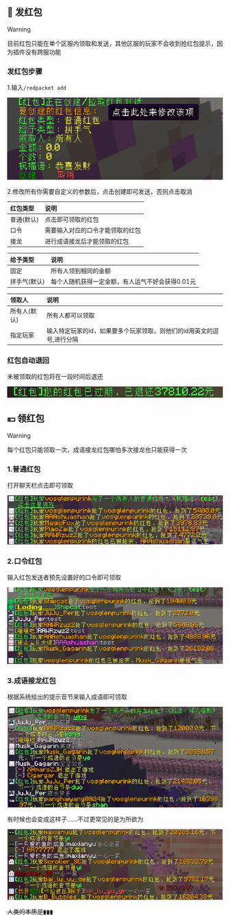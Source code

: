 ## 🧧 发红包

> [!warning]
> 目前红包只能在单个区服内领取和发送，其他区服的玩家不会收到抢红包提示，因为插件没有跨服功能

### 发红包步骤

1.输入`/redpacket add`

![](pics/redpacket/create_redbag%202024.4.15.png)

2.修改所有你需要自定义的参数后，点击创建即可发送，否则点击取消

| 红包类型 | 说明 |
| :---- | :------------------------- | 
| 普通(默认) |点击即可领取的红包 | 
| 口令 |需要输入对应的口令才能领取的红包 | 
| 接龙 |进行成语接龙后才能领取的红包 |

| 给予类型 | 说明 |
| :---- | :------------------------- | 
| 固定 |所有人领到相同的金额 | 
| 拼手气(默认) |每个人随机获得一定金额，有人运气不好会获得0.01元 | 

| 领取人 | 说明 |
| :---- | :------------------------- | 
| 所有人(默认) |所有人都可以领取 | 
| 指定玩家 | 输入特定玩家的id，如果要多个玩家领取，则他们的id用英文的逗号,进行分隔 | 



### 红包自动退回
未被领取的红包将在一段时间后退还

![](pics/redpacket/redbag%20back%202024.4.16.png)

## 💴️ 领红包


> [!warning]
> 每个红包只能领取一次，成语接龙红包哪怕多次接龙也只能获得一次

### 1.普通红包

打开聊天栏点击即可领取

![](pics/redpacket/redbag_test.png)


### 2.口令红包

输入红包发送者预先设置好的口令即可领取

![](pics/redpacket/redbag_test_2.png)


### 3.成语接龙红包

根据系统给出的提示音节来输入成语即可领取

![](pics/redpacket/redbag_test_3.png)


有时候也会变成这样子……不过更常见的是为所欲为

![](pics/redpacket/redbag_test_4%202024.4.16.png)

~~人类的本质是▮▮▮~~
